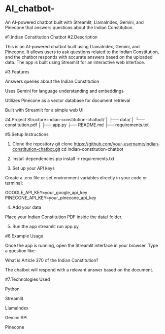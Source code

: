 # AI_chatbot-
An AI-powered chatbot built with Streamlit, LlamaIndex, Gemini, and Pinecone that answers questions about the Indian Constitution.

#1.Indian Constitution Chatbot
#2.Description

This is an AI-powered chatbot built using LlamaIndex, Gemini, and Pinecone.
It allows users to ask questions related to the Indian Constitution, and the chatbot responds with accurate answers based on the uploaded data.
The app is built using Streamlit for an interactive web interface.

#3.Features

Answers queries about the Indian Constitution

Uses Gemini for language understanding and embeddings

Utilizes Pinecone as a vector database for document retrieval

Built with Streamlit for a simple web UI

#4.Project Structure
indian-constitution-chatbot/
│
├── data/
│   └── constitution.pdf
│
├── app.py
├── README.md
├── requirements.txt

#5.Setup Instructions
1. Clone the repository
git clone https://github.com/your-username/indian-constitution-chatbot.git
cd indian-constitution-chatbot

2. Install dependencies
pip install -r requirements.txt

3. Set up your API keys

Create a .env file or set environment variables directly in your code or terminal:

GOOGLE_API_KEY=your_google_api_key
PINECONE_API_KEY=your_pinecone_api_key

4. Add your data

Place your Indian Constitution PDF inside the data/ folder.

5. Run the app
streamlit run app.py

#6.Example Usage

Once the app is running, open the Streamlit interface in your browser.
Type a question like:

What is Article 370 of the Indian Constitution?

The chatbot will respond with a relevant answer based on the document.

#7.Technologies Used

Python

Streamlit

LlamaIndex

Gemini API

Pinecone
